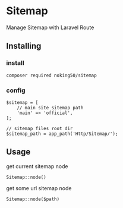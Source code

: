 # Sitemap

Manage Sitemap with  Laravel Route

## Installing

### install
```
composer required noking50/sitemap
```

### config
```
$sitemap = [
    // main site sitemap path
    'main' => 'official',
];

// sitemap files root dir
$sitemap_path = app_path('Http/Sitemap/');
```

## Usage

get current sitemap node
```
Sitemap::node()
```

get some url sitemap node
```
Sitemap::node($path)
```
